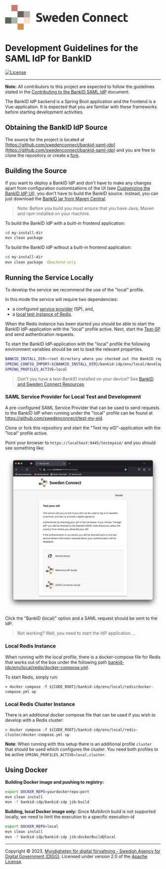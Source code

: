 ![Logo](images/sweden-connect.png)

# Development Guidelines for the SAML IdP for BankID

[![License](https://img.shields.io/badge/License-Apache%202.0-blue.svg)](https://opensource.org/licenses/Apache-2.0)

-----

**Note:** All contributors to this project are expected to follow the guidelines stated in the [Contributing to the BankID SAML IdP](https://github.com/swedenconnect/bankid-saml-idp/blob/main/CONTRIBUTING.md) document.

The BankID IdP backend is a Spring Boot application and the frontend is a Vue-application. It is 
expected that you are familiar with these frameworks before starting development activities.

<a name="obtaining-the-bankid-idp-source"></a>
## Obtaining the BankID IdP Source

The source for the project is located at [https://github.com/swedenconnect/bankid-saml-idp](https://github.com/swedenconnect/bankid-saml-idp) and you are free to clone the repository or create a 
[fork](https://docs.github.com/en/get-started/quickstart/fork-a-repo).

<a name="building-the-source"></a>
## Building the Source

If you want to deploy a BankID IdP and don't have to make any changes apart from configuration 
customizations of the UI (see [Customizing the BankID IdP UI](override.html#customizing-the-bankid-idp-ui)),
you don't have to build the BankID source. Instead, you can just download the [BankID jar from Maven
Central](artifacts.html).

> Note: Before you build you must ensure that you have Java, Maven and npm installed on your machine.

To build the BankID IdP with a built-in frontend application:

```bash
cd my-install-dir
mvn clean package
```

To build the BankID IdP without a built-in frontend application:

```bash
cd my-install-dir
mvn clean package -Dbackend-only
```

<a name="running-the-service-locally"></a>
## Running the Service Locally

To develop the service we recommend the use of the "local" profile.

In this mode the service will require two dependencies: 

- a configured [service provider](#saml-service-provider-for-local-test-and-development) (SP), and,
- a [local test instance of Redis](#local-redis-instance).

When the Redis instance has been started you should be able to start the BankID IdP-application with the "local" profile active. Next, start the [Test-SP](#saml-service-provider-for-local-test-and-development)
and send authentication requests.

To start the BankID IdP-application with the "local" profile the following environment variables
should be set to load the relevant properties.

```bash
BANKID_INSTALL_DIR=<root directory where you checked out the BankID repository>
SPRING_CONFIG_IMPORT=${BANKID_INSTALL_DIR}/bankid-idp/env/local/developer.yml
SPRING_PROFILES_ACTIVE=local
```

> Don't you have a test-BankID installed on your device? See [BankID and Sweden Connect Resources](https://docs.swedenconnect.se/bankid-saml-idp/bankid-sc-resources.html).

<a name="saml-service-provider-for-local-test-and-development"></a>
### SAML Service Provider for Local Test and Development

A pre-configured SAML Service Provider that can be used to send requests to the BankID IdP when
running under the "local" profile can be found at https://github.com/swedenconnect/test-my-eid.

Clone or fork this repository and start the "Test my eID"-application with the "local" profile active.

Point your browser to `https://localhost:9445/testmyeid/` and you should see something like:

![Test-my-eid](images/test-my-eid.png)

Click the "BankID (local)" option and a SAML request should be sent to the IdP.

> Not working? Well, you need to start the IdP application ...

<a name="local-redis-instance"></a>
### Local Redis Instance

When running with the local profile, there is a docker-compose file for Redis that works out of the box under the following path [bankid-idp/env/local/redis/docker-compose.yml](https://github.com/swedenconnect/bankid-saml-idp/blob/main/bankid-idp/env/local/redis/docker-compose.yml).

To start Redis, simply run:

```
> docker compose -f ${CODE_ROOT}/bankid-idp/env/local/redis/docker-compose.yml up
```

<a name="local-redis-cluster-instance"></a>
### Local Redis Cluster Instance

There is an additional docker compose file that can be used if you wish to develop with a Redis cluster:

```
> docker compose -f ${CODE_ROOT}/bankid-idp/env/local/redis-cluster/docker-compose.yml up
```

**Note**: When running with this setup there is an additional profile `cluster` that should be used
which configures the cluster. You need both profiles to be active `SPRING_PROFILES_ACTIVE=local,cluster`.

<a name="using-docker"></a>
## Using Docker

**Building Docker image and pushing to registry:**

```bash
export DOCKER_REPO=yourdockerrepo:port
mvn clean install
mvn -f bankid-idp/bankid-idp jib:build
```

**Building, local Docker image only:**
Since MultiArch build is not supported locally, we need to limit the execution to a specific execution-id
```bash
export DOCKER_REPO=local
mvn clean install
mvn -f bankid-idp/bankid-idp jib:dockerBuild@local
```

-----

Copyright &copy; 2023, [Myndigheten för digital förvaltning - Swedish Agency for Digital Government (DIGG)](http://www.digg.se). Licensed under version 2.0 of the [Apache License](http://www.apache.org/licenses/LICENSE-2.0).